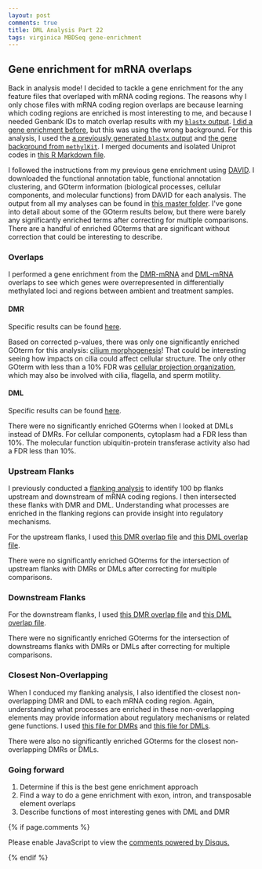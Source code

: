 ```yaml
---
layout: post
comments: true
title: DML Analysis Part 22
tags: virginica MBDSeq gene-enrichment
---
```


## Gene enrichment for mRNA overlaps

Back in analysis mode! I decided to tackle a gene enrichment for the any feature files that overlaped with mRNA coding regions. The reasons why I only chose files with mRNA coding region overlaps are because learning which coding regions are enriched is most interesting to me, and because I needed Genbank IDs to match overlap results with my [`blastx` output](https://github.com/fish546-2018/yaamini-virginica/blob/master/analyses/2018-12-02-Gene-Enrichment-Analysis/2018-09-11-Transcript-Uniprot-blastx-codeIsolated.txt). [I did a gene enrichment before](https://yaaminiv.github.io/DML-Analysis-Part7/), but this was using the wrong background. For this analysis, I used the [a previously generated `blastx` output](https://yaaminiv.github.io/DML-Analysis-Part6/) and [the gene background from `methylKit`](https://yaaminiv.github.io/DML-Analysis-Part19/). I merged documents and isolated Uniprot codes in [this R Markdown file](https://github.com/fish546-2018/yaamini-virginica/blob/master/analyses/2018-12-02-Gene-Enrichment-Analysis/2019-02-22-Gene-Enrichment-Analysis.Rmd).

I followed the instructions from my previous gene enrichment using [DAVID](https://david.ncifcrf.gov/summary.jsp). I downloaded the functional annotation table, functional annotation clustering, and GOterm information (biological processes, cellular components, and molecular functions) from DAVID for each analysis. The output from all my analyses can be found in [this master folder](https://github.com/fish546-2018/yaamini-virginica/tree/master/analyses/2018-12-02-Gene-Enrichment-Analysis/2019-02-22-DAVID-Output). I've gone into detail about some of the GOterm results below, but there were barely any significantly enriched terms after correcting for multiple comparisons. There are a handful of enriched GOterms that are significant without correction that could be interesting to describe.

### Overlaps

I performed a gene enrichment from the [DMR-mRNA](https://github.com/fish546-2018/yaamini-virginica/blob/master/analyses/2018-11-01-DML-and-DMR-Analysis/2018-11-07-DMR-mRNA.txt) and [DML-mRNA](https://github.com/fish546-2018/yaamini-virginica/blob/master/analyses/2018-11-01-DML-and-DMR-Analysis/2018-11-07-DML-mRNA-Unfolded.txt) overlaps to see which genes were overrepresented in differentially methylated loci and regions between ambient and treatment samples.

#### DMR

Specific results can be found [here](https://github.com/fish546-2018/yaamini-virginica/tree/master/analyses/2018-12-02-Gene-Enrichment-Analysis/2019-02-22-DAVID-Output/2019-02-22-DMR-mRNA-Overlaps).

Based on corrected p-values, there was only one significantly enriched GOterm for this analysis: [cilium morphogenesis](http://www.informatics.jax.org/vocab/gene_ontology/GO:0060271)! That could be interesting seeing how impacts on cilia could affect cellular structure. The only other GOterm with less than a 10% FDR was [cellular projection organization](http://www.informatics.jax.org/vocab/gene_ontology/GO:0030030), which may also be involved with cilia, flagella, and sperm motility.

#### DML

Specific results can be found [here](https://github.com/fish546-2018/yaamini-virginica/tree/master/analyses/2018-12-02-Gene-Enrichment-Analysis/2019-02-22-DAVID-Output/2019-02-22-DML-mRNA-Overlaps).

There were no significantly enriched GOterms when I looked at DMLs instead of DMRs. For cellular components, cytoplasm had a FDR less than 10%. The molecular function ubiquitin-protein transferase activity also had a FDR less than 10%.

### Upstream Flanks

I previously conducted a [flanking analysis](https://yaaminiv.github.io/DML-Analysis-Part18/) to identify 100 bp flanks upstream and downstream of mRNA coding regions. I then intersected these flanks with DMR and DML. Understanding what processes are enriched in the flanking regions can provide insight into regulatory mechanisms.

For the upstream flanks, I used [this DMR overlap file](https://github.com/fish546-2018/yaamini-virginica/blob/master/analyses/2018-11-01-DML-and-DMR-Analysis/2018-11-14-Flanking-Analysis/2018-11-15-mRNA-100bp-UpstreamFlanks-DMR.txt) and [this DML overlap file](https://github.com/fish546-2018/yaamini-virginica/blob/master/analyses/2018-11-01-DML-and-DMR-Analysis/2018-11-14-Flanking-Analysis/2018-11-15-mRNA-100bp-UpstreamFlanks-DML.txt).

There were no significantly enriched GOterms for the intersection of upstream flanks with DMRs or DMLs after correcting for multiple comparisons.

### Downstream Flanks

For the downstream flanks, I used [this DMR overlap file](https://github.com/fish546-2018/yaamini-virginica/blob/master/analyses/2018-11-01-DML-and-DMR-Analysis/2018-11-14-Flanking-Analysis/2018-11-15-mRNA-100bp-DownstreamFlanks-DMR.txt) and [this DML overlap file](https://github.com/fish546-2018/yaamini-virginica/blob/master/analyses/2018-11-01-DML-and-DMR-Analysis/2018-11-14-Flanking-Analysis/2018-11-15-mRNA-100bp-DownstreamFlanks-DML.txt).

There were no significantly enriched GOterms for the intersection of downstreams flanks with DMRs or DMLs after correcting for multiple comparisons.

### Closest Non-Overlapping

When I conduced my flanking analysis, I also identified the closest non-overlapping DMR and DML to each mRNA coding region. Again, understanding what processes are enriched in these non-overlapping elements may provide information about regulatory mechanisms or related gene functions. I used [this file for DMRs](https://github.com/fish546-2018/yaamini-virginica/blob/master/analyses/2018-11-01-DML-and-DMR-Analysis/2018-11-14-Flanking-Analysis/2018-11-14-mRNA-Closest-NoOverlap-DMRs.txt) and [this file for DMLs](https://github.com/fish546-2018/yaamini-virginica/blob/master/analyses/2018-11-01-DML-and-DMR-Analysis/2018-11-14-Flanking-Analysis/2018-11-14-mRNA-Closest-NoOverlap-DMLs.txt).

There were also no significantly enriched GOterms for the closest non-overlapping DMRs or DMLs.

### Going forward

1. Determine if this is the best gene enrichment approach
2. Find a way to do a gene enrichment with exon, intron, and transposable element overlaps
3. Describe functions of most interesting genes with DML and DMR

{% if page.comments %}

<div id="disqus_thread"></div>
<script>

/**
*  RECOMMENDED CONFIGURATION VARIABLES: EDIT AND UNCOMMENT THE SECTION BELOW TO INSERT DYNAMIC VALUES FROM YOUR PLATFORM OR CMS.
*  LEARN WHY DEFINING THESE VARIABLES IS IMPORTANT: https://disqus.com/admin/universalcode/#configuration-variables*/
/*
var disqus_config = function () {
this.page.url = PAGE_URL;  // Replace PAGE_URL with your page's canonical URL variable
this.page.identifier = PAGE_IDENTIFIER; // Replace PAGE_IDENTIFIER with your page's unique identifier variable
};
*/
(function() { // DON'T EDIT BELOW THIS LINE
var d = document, s = d.createElement('script');
s.src = 'https://the-responsible-grad-student.disqus.com/embed.js';
s.setAttribute('data-timestamp', +new Date());
(d.head || d.body).appendChild(s);
})();
</script>
<noscript>Please enable JavaScript to view the <a href="https://disqus.com/?ref_noscript">comments powered by Disqus.</a></noscript>

{% endif %}

<script id="dsq-count-scr" src="//the-responsible-grad-student.disqus.com/count.js" async></script>
